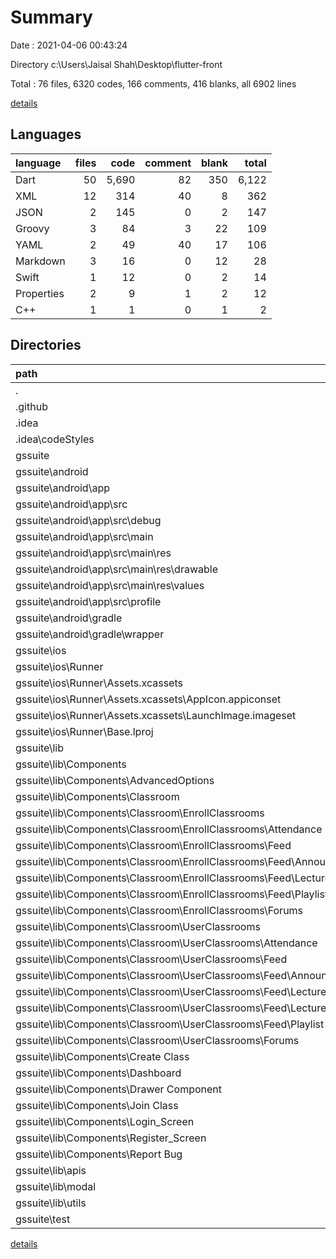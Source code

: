 # Summary

Date : 2021-04-06 00:43:24

Directory c:\Users\Jaisal Shah\Desktop\flutter-front

Total : 76 files,  6320 codes, 166 comments, 416 blanks, all 6902 lines

[details](details.md)

## Languages
| language | files | code | comment | blank | total |
| :--- | ---: | ---: | ---: | ---: | ---: |
| Dart | 50 | 5,690 | 82 | 350 | 6,122 |
| XML | 12 | 314 | 40 | 8 | 362 |
| JSON | 2 | 145 | 0 | 2 | 147 |
| Groovy | 3 | 84 | 3 | 22 | 109 |
| YAML | 2 | 49 | 40 | 17 | 106 |
| Markdown | 3 | 16 | 0 | 12 | 28 |
| Swift | 1 | 12 | 0 | 2 | 14 |
| Properties | 2 | 9 | 1 | 2 | 12 |
| C++ | 1 | 1 | 0 | 1 | 2 |

## Directories
| path | files | code | comment | blank | total |
| :--- | ---: | ---: | ---: | ---: | ---: |
| . | 76 | 6,320 | 166 | 416 | 6,902 |
| .github | 1 | 6 | 4 | 3 | 13 |
| .idea | 5 | 201 | 0 | 0 | 201 |
| .idea\codeStyles | 1 | 116 | 0 | 0 | 116 |
| gssuite | 69 | 6,110 | 162 | 410 | 6,682 |
| gssuite\android | 10 | 145 | 42 | 30 | 217 |
| gssuite\android\app | 6 | 101 | 41 | 18 | 160 |
| gssuite\android\app\src | 5 | 52 | 38 | 6 | 96 |
| gssuite\android\app\src\debug | 1 | 4 | 3 | 1 | 8 |
| gssuite\android\app\src\main | 3 | 44 | 32 | 4 | 80 |
| gssuite\android\app\src\main\res | 2 | 13 | 16 | 3 | 32 |
| gssuite\android\app\src\main\res\drawable | 1 | 4 | 7 | 2 | 13 |
| gssuite\android\app\src\main\res\values | 1 | 9 | 9 | 1 | 19 |
| gssuite\android\app\src\profile | 1 | 4 | 3 | 1 | 8 |
| gssuite\android\gradle | 1 | 5 | 1 | 1 | 7 |
| gssuite\android\gradle\wrapper | 1 | 5 | 1 | 1 | 7 |
| gssuite\ios | 7 | 222 | 2 | 9 | 233 |
| gssuite\ios\Runner | 7 | 222 | 2 | 9 | 233 |
| gssuite\ios\Runner\Assets.xcassets | 3 | 148 | 0 | 4 | 152 |
| gssuite\ios\Runner\Assets.xcassets\AppIcon.appiconset | 1 | 122 | 0 | 1 | 123 |
| gssuite\ios\Runner\Assets.xcassets\LaunchImage.imageset | 2 | 26 | 0 | 3 | 29 |
| gssuite\ios\Runner\Base.lproj | 2 | 61 | 2 | 2 | 65 |
| gssuite\lib | 49 | 5,676 | 72 | 343 | 6,091 |
| gssuite\lib\Components | 36 | 5,201 | 58 | 256 | 5,515 |
| gssuite\lib\Components\AdvancedOptions | 1 | 118 | 0 | 2 | 120 |
| gssuite\lib\Components\Classroom | 20 | 3,070 | 32 | 150 | 3,252 |
| gssuite\lib\Components\Classroom\EnrollClassrooms | 8 | 1,195 | 8 | 60 | 1,263 |
| gssuite\lib\Components\Classroom\EnrollClassrooms\Attendance | 2 | 374 | 1 | 16 | 391 |
| gssuite\lib\Components\Classroom\EnrollClassrooms\Feed | 4 | 410 | 6 | 25 | 441 |
| gssuite\lib\Components\Classroom\EnrollClassrooms\Feed\Announcement | 1 | 155 | 3 | 7 | 165 |
| gssuite\lib\Components\Classroom\EnrollClassrooms\Feed\Lectures | 1 | 181 | 2 | 8 | 191 |
| gssuite\lib\Components\Classroom\EnrollClassrooms\Feed\Playlist | 1 | 15 | 0 | 5 | 20 |
| gssuite\lib\Components\Classroom\EnrollClassrooms\Forums | 1 | 230 | 1 | 11 | 242 |
| gssuite\lib\Components\Classroom\UserClassrooms | 12 | 1,875 | 24 | 90 | 1,989 |
| gssuite\lib\Components\Classroom\UserClassrooms\Attendance | 3 | 421 | 1 | 22 | 444 |
| gssuite\lib\Components\Classroom\UserClassrooms\Feed | 6 | 854 | 21 | 42 | 917 |
| gssuite\lib\Components\Classroom\UserClassrooms\Feed\Announcement | 2 | 384 | 15 | 17 | 416 |
| gssuite\lib\Components\Classroom\UserClassrooms\Feed\Lectures | 2 | 398 | 5 | 16 | 419 |
| gssuite\lib\Components\Classroom\UserClassrooms\Feed\Lectures\AddLecture | 1 | 207 | 3 | 8 | 218 |
| gssuite\lib\Components\Classroom\UserClassrooms\Feed\Playlist | 1 | 13 | 0 | 3 | 16 |
| gssuite\lib\Components\Classroom\UserClassrooms\Forums | 1 | 247 | 1 | 11 | 259 |
| gssuite\lib\Components\Create Class | 3 | 317 | 8 | 22 | 347 |
| gssuite\lib\Components\Dashboard | 3 | 540 | 8 | 19 | 567 |
| gssuite\lib\Components\Drawer Component | 1 | 77 | 0 | 4 | 81 |
| gssuite\lib\Components\Join Class | 2 | 214 | 5 | 16 | 235 |
| gssuite\lib\Components\Login_Screen | 3 | 430 | 5 | 26 | 461 |
| gssuite\lib\Components\Register_Screen | 2 | 425 | 0 | 15 | 440 |
| gssuite\lib\Components\Report Bug | 1 | 10 | 0 | 2 | 12 |
| gssuite\lib\apis | 1 | 35 | 0 | 24 | 59 |
| gssuite\lib\modal | 5 | 221 | 2 | 40 | 263 |
| gssuite\lib\utils | 6 | 147 | 6 | 17 | 170 |
| gssuite\test | 1 | 14 | 10 | 7 | 31 |

[details](details.md)